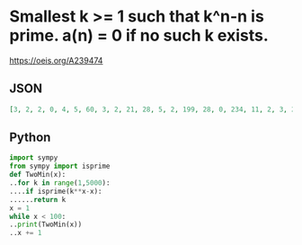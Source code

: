 # Smallest k \>\= 1 such that k^n\-n is prime\. a\(n\) \= 0 if no such k exists\.
https://oeis.org/A239474
## JSON
```JSON
[3, 2, 2, 0, 4, 5, 60, 3, 2, 21, 28, 5, 2, 199, 28, 0, 234, 11, 2, 3, 2, 159, 10, 31, 68, 145, 0, 69, 186, 163, 32, 253, 26, 261, 4, 0, 8, 11, 62, 3, 22, 43, 6, 7, 8, 945, 76, 7, 116, 129, 382, 93, 330, 361, 2, 555, 224, 1359, 78, 29, 62, 39, 110, 0, 1032, 37, 462, 29]
```
## Python
```Python
import sympy
from sympy import isprime
def TwoMin(x):
..for k in range(1,5000):
....if isprime(k**x-x):
......return k
x = 1
while x < 100:
..print(TwoMin(x))
..x += 1
```

